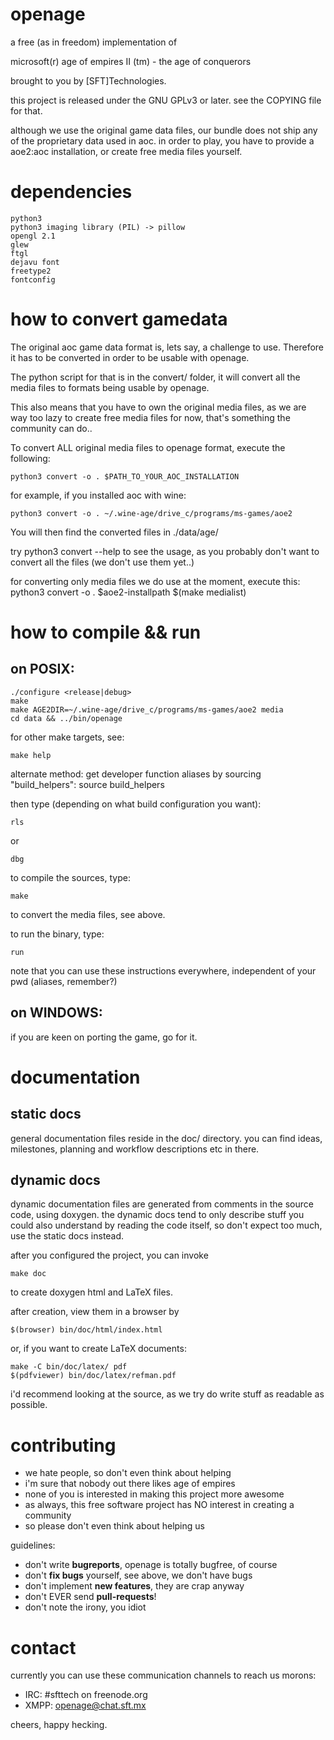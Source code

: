 openage
=======


a free (as in freedom) implementation of

microsoft(r) age of empires II (tm) - the age of conquerors


brought to you by [SFT]Technologies.


this project is released under the GNU GPLv3 or later.
see the COPYING file for that.


although we use the original game data files,
our bundle does not ship any of the proprietary data used in aoc.
in order to play, you have to provide a aoe2:aoc installation,
or create free media files yourself.



dependencies
============

	python3
	python3 imaging library (PIL) -> pillow
	opengl 2.1
	glew
	ftgl
	dejavu font
	freetype2
	fontconfig




how to convert gamedata
=======================

The original aoc game data format is, lets say, a challenge to use.
Therefore it has to be converted in order to be usable with openage.

The python script for that is in the convert/ folder, it will convert all the
media files to formats being usable by openage.

This also means that you have to own the original media files, as we are way
too lazy to create free media files for now, that's something the community can do..


To convert ALL original media files to openage format, execute the following:

	python3 convert -o . $PATH_TO_YOUR_AOC_INSTALLATION

for example, if you installed aoc with wine:

	python3 convert -o . ~/.wine-age/drive_c/programs/ms-games/aoe2

You will then find the converted files in ./data/age/


try
	python3 convert --help
to see the usage, as you probably don't want to convert all the files (we don't use them yet..)

for converting only media files we do use at the moment, execute this:
	python3 convert -o . $aoe2-installpath $(make medialist)



how to compile && run
=====================

on POSIX:
---------

	./configure <release|debug>
	make
	make AGE2DIR=~/.wine-age/drive_c/programs/ms-games/aoe2 media
	cd data && ../bin/openage

for other make targets, see:

	make help


alternate method: get developer function aliases by sourcing "build_helpers":
	source build_helpers

then type (depending on what build configuration you want):

	rls

or

	dbg

to compile the sources, type:

	make

to convert the media files, see above.

to run the binary, type:

	run

note that you can use these instructions everywhere, independent of your pwd (aliases, remember?)


on WINDOWS:
-----------

if you are keen on porting the game, go for it.


documentation
=============

static docs
-----------

general documentation files reside in the doc/ directory.
you can find ideas, milestones, planning and workflow descriptions etc in there.

dynamic docs
------------

dynamic documentation files are generated from comments in the source code, using doxygen.
the dynamic docs tend to only describe stuff you could also understand by reading the code itself,
so don't expect too much, use the static docs instead.

after you configured the project, you can invoke

	make doc

to create doxygen html and LaTeX files.


after creation, view them in a browser by

	$(browser) bin/doc/html/index.html


or, if you want to create LaTeX documents:

	make -C bin/doc/latex/ pdf
	$(pdfviewer) bin/doc/latex/refman.pdf


i'd recommend looking at the source, as we try do write stuff as readable as possible.


contributing
============

* we hate people, so don't even think about helping
* i'm sure that nobody out there likes age of empires
* none of you is interested in making this project more awesome
* as always, this free software project has NO interest in creating a community
* so please don't even think about helping us

guidelines:
* don't write **bugreports**, openage is totally bugfree, of course
* don't **fix bugs** yourself, see above, we don't have bugs
* don't implement **new features**, they are crap anyway
* don't EVER send **pull-requests**!
* don't note the irony, you idiot

contact
=======

currently you can use these communication channels to reach us morons:
* IRC:  #sfttech on freenode.org
* XMPP: openage@chat.sft.mx


cheers, happy hecking.
